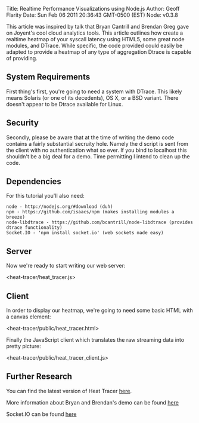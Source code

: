 Title: Realtime Performance Visualizations using Node.js
Author: Geoff Flarity
Date: Sun Feb 06 2011 20:36:43 GMT-0500 (EST)
Node: v0.3.8

This article was inspired by talk that Bryan Cantrill and Brendan Greg gave on Joyent's cool cloud analytics tools. This article outlines how create a realtime heatmap of your syscall latency using HTML5, some great node modules, and DTrace. While specific, the code provided could easily be adapted to provide a heatmap of any type of aggregation Dtrace is capable of providing. 

## System Requirements

First thing's first, you're going to need a system with DTrace. This likely means Solaris (or one of its decedents), OS X, or a BSD variant.  There doesn't appear to be Dtrace available for Linux. 

## Security

Secondly, please be aware that at the time of writing the demo code contains a fairly substantial secruity hole. Namely the d script is sent from the client with no authentication what so ever. If you bind to localhost this shouldn't be a big deal for a demo. Time permitting I intend to clean up the code.  

## Dependencies 

For this tutorial you'll also need:

    node - http://nodejs.org/#download (duh)
    npm - https://github.com/isaacs/npm (makes installing modules a breeze)
    node-libdtrace - https://github.com/bcantrill/node-libdtrace (provides dtrace functionality)
    Socket.IO - 'npm install socket.io' (web sockets made easy)

## Server

Now we're ready to start writing our web server: 

<heat-tracer/heat_tracer.js>

## Client

In order to display our heatmap, we're going to need some basic HTML with a canvas element:

<heat-tracer/public/heat_tracer.html>

Finally the JavaScript client which translates the raw  streaming data into pretty picture:

<heat-tracer/public/heat_tracer_client.js>


## Further Research

You can find the latest version of Heat Tracer [here](https://github.com/gflarity/Heat-Tracer).

More information about Bryan and Brendan's demo can be found [here](http://dtrace.org/blogs/brendan/2011/01/24/cloud-analytics-first-video/)

Socket.IO can be found [here](http://socket.io/)

